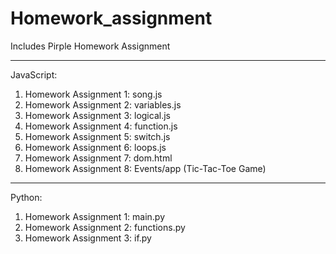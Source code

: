 # Homework_assignment
Includes Pirple Homework Assignment

-----------------------------------------------
JavaScript: 
1. Homework Assignment 1: song.js
2. Homework Assignment 2: variables.js
3. Homework Assignment 3: logical.js
4. Homework Assignment 4: function.js
5. Homework Assignment 5: switch.js
6. Homework Assignment 6: loops.js
7. Homework Assignment 7: dom.html
8. Homework Assignment 8: Events/app (Tic-Tac-Toe Game)
-----------------------------------------------
Python:
1. Homework Assignment 1: main.py
2. Homework Assignment 2: functions.py
3. Homework Assignment 3: if.py